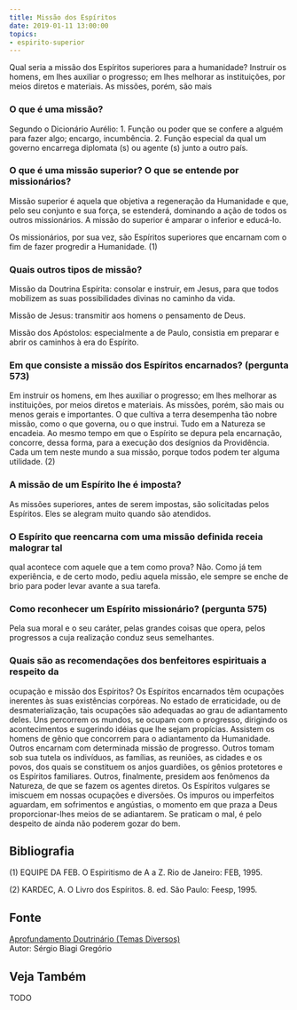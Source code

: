 ```yaml
---
title: Missão dos Espíritos
date: 2019-01-11 13:00:00
topics: 
- espirito-superior
---
```


Qual seria a missão dos Espíritos superiores para a humanidade? Instruir os
homens, em lhes auxiliar o progresso; em lhes melhorar as instituições, por
meios diretos e materiais. As missões, porém, são mais

### O que é uma missão?
Segundo o Dicionário Aurélio: 1. Função ou poder que se confere a alguém
para fazer algo; encargo, incumbência. 2. Função especial da qual um
governo encarrega diplomata (s) ou agente (s) junto a outro país.

### O que é uma missão superior? O que se entende por missionários?
Missão superior é aquela que objetiva a regeneração da Humanidade e que,
pelo seu conjunto e sua força, se estenderá, dominando a ação de todos
os outros missionários. A missão do superior é amparar o inferior e
educá-lo.

Os missionários, por sua vez, são Espíritos superiores que encarnam com
o fim de fazer progredir a Humanidade. (1)

### Quais outros tipos de missão?
Missão da Doutrina Espírita: consolar e instruir, em Jesus, para que
todos mobilizem as suas possibilidades divinas no caminho da vida.

Missão de Jesus: transmitir aos homens o pensamento de Deus.

Missão dos Apóstolos: especialmente a de Paulo, consistia em preparar
e abrir os caminhos à era do Espírito.

### Em que consiste a missão dos Espíritos encarnados? (pergunta 573)
Em instruir os homens, em lhes auxiliar o progresso; em lhes melhorar as
instituições, por meios diretos e materiais. As missões, porém, são mais
ou menos gerais e importantes. O que cultiva a terra desempenha tão
nobre missão, como o que governa, ou o que instrui. Tudo em a Natureza
se encadeia. Ao mesmo tempo em que o Espírito se depura pela encarnação,
concorre, dessa forma, para a execução dos desígnios da Providência.
Cada um tem neste mundo a sua missão, porque todos podem ter alguma
utilidade. (2)

### A missão de um Espírito lhe é imposta?
As missões superiores, antes de serem impostas, são solicitadas pelos
Espíritos. Eles se alegram muito quando são atendidos.

### O Espírito que reencarna com uma missão definida receia malograr tal
qual acontece com aquele que a tem como prova?
Não. Como já tem experiência, e de certo modo, pediu aquela missão, ele
sempre se enche de brio para poder levar avante a sua tarefa.

### Como reconhecer um Espírito missionário? (pergunta 575)

Pela sua moral e o seu caráter, pelas grandes coisas que opera, pelos
progressos a cuja realização conduz seus semelhantes.

### Quais são as recomendações dos benfeitores espirituais a respeito da
ocupação e missão dos Espíritos?
Os Espíritos encarnados têm ocupações inerentes às suas existências
corpóreas. No estado de erraticidade, ou de desmaterialização, tais
ocupações são adequadas ao grau de adiantamento deles. Uns percorrem os
mundos, se ocupam com o progresso, dirigindo os acontecimentos e
sugerindo idéias que lhe sejam propícias. Assistem os homens de gênio
que concorrem para o adiantamento da Humanidade. Outros encarnam com
determinada missão de progresso. Outros tomam sob sua tutela os
indivíduos, as famílias, as reuniões, as cidades e os povos, dos quais
se constituem os anjos guardiões, os gênios protetores e os Espíritos
familiares. Outros, finalmente, presidem aos fenômenos da Natureza, de
que se fazem os agentes diretos. Os Espíritos vulgares se imiscuem em
nossas ocupações e diversões. Os impuros ou imperfeitos aguardam, em
sofrimentos e angústias, o momento em que praza a Deus proporcionar-lhes
meios de se adiantarem. Se praticam o mal, é pelo despeito de ainda não
poderem gozar do bem.


## Bibliografia

(1) EQUIPE DA FEB. O Espiritismo de A a Z. Rio de Janeiro: FEB, 1995.

(2) KARDEC, A. O Livro dos Espíritos. 8. ed. São Paulo: Feesp, 1995.

## Fonte
[Aprofundamento Doutrinário (Temas Diversos)](https://sites.google.com/view/aprofundamentodoutrinario/missão-dos-espíritos)  
Autor: Sérgio Biagi Gregório



## Veja Também
TODO


